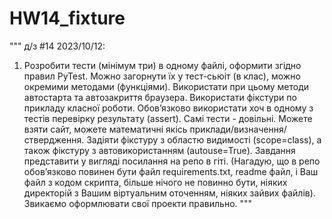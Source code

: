 # HW14_fixture

"""
д/з #14 2023/10/12: 
1. Розробити тести (мінімум три) в одному файлі, оформити згідно правил PyTest. 
Можно загорнути їх у тест-сьюіт (в клас), можно окремими методами (функціями). 
Використати при цьому методи автостарта та автозакриття браузера. 
Використати фікстури по прикладу класної роботи. 
Обов’язково використати хоч в одному з тестів перевірку результату (assert). 
Самі тести - довільні. 
Можете взяти сайт, можете математичні якісь приклади/визначення/ствердження. 
Задіяти фікстуру з областю видимості (scope=class), а також фікстуру з автовикористанням (autouse=True).
Завдання представити у вигляді посилання на репо в гіті. 
(Нагадую, що в репо обов’язково повинен бути файл requirements.txt, readme файл, і Ваш файл з кодом скрипта, 
більше нічого не повинно бути, ніяких директорій з Вашим віртуальним оточенням, ніяких зайвих файлів). 
Звикаємо оформлювати свої проекти правильно.
"""